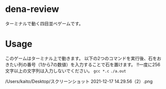 # dena-review
ターミナルで動く四目並べゲームです。

# Usage
このゲームはターミナル上で動きます。
以下の2つのコマンドを実行後、石をおきたい列の番号（1から7の数値）を入力することで石を置けます。
!!一度に256文字以上の文字列は入力しないでください。
`gcc *.c`
`./a.out`

/Users/kaito/Desktop/スクリーンショット 2021-12-17 14.29.56（2）.png
